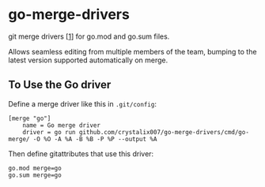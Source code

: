 # go-merge-drivers

git merge drivers [[1]] for go.mod and go.sum files.

Allows seamless editing from multiple members of the team, bumping to the latest
version supported automatically on merge.

## To Use the Go driver

Define a merge driver like this in `.git/config`:

```gitconfig
[merge "go"]
	name = Go merge driver
	driver = go run github.com/crystalix007/go-merge-drivers/cmd/go-merge/ -O %O -A %A -B %B -P %P --output %A
```

Then define gitattributes that use this driver:

```gitattributes
go.mod merge=go
go.sum merge=go
```

[1]: https://git-scm.com/docs/gitattributes#_defining_a_custom_merge_driver
